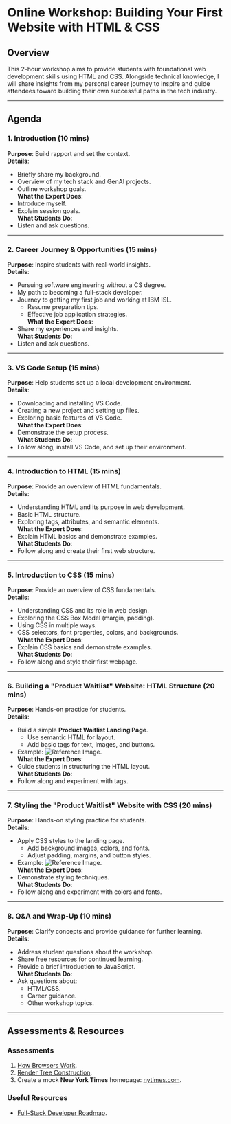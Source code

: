 
# Online Workshop: Building Your First Website with HTML & CSS

## Overview
This 2-hour workshop aims to provide students with foundational web development skills using HTML and CSS. Alongside technical knowledge, I will share insights from my personal career journey to inspire and guide attendees toward building their own successful paths in the tech industry.

---

## Agenda

### 1. **Introduction** (10 mins)
**Purpose**: Build rapport and set the context.  
**Details**:
- Briefly share my background.
- Overview of my tech stack and GenAI projects.
- Outline workshop goals.  
**What the Expert Does**:
- Introduce myself.
- Explain session goals.  
**What Students Do**:
- Listen and ask questions.

---

### 2. **Career Journey & Opportunities** (15 mins)
**Purpose**: Inspire students with real-world insights.  
**Details**:
- Pursuing software engineering without a CS degree.
- My path to becoming a full-stack developer.
- Journey to getting my first job and working at IBM ISL.
  - Resume preparation tips.
  - Effective job application strategies.  
**What the Expert Does**:
- Share my experiences and insights.  
**What Students Do**:
- Listen and ask questions.

---

### 3. **VS Code Setup** (15 mins)
**Purpose**: Help students set up a local development environment.  
**Details**:
- Downloading and installing VS Code.
- Creating a new project and setting up files.
- Exploring basic features of VS Code.  
**What the Expert Does**:
- Demonstrate the setup process.  
**What Students Do**:
- Follow along, install VS Code, and set up their environment.

---

### 4. **Introduction to HTML** (15 mins)
**Purpose**: Provide an overview of HTML fundamentals.  
**Details**:
- Understanding HTML and its purpose in web development.
- Basic HTML structure.
- Exploring tags, attributes, and semantic elements.  
**What the Expert Does**:
- Explain HTML basics and demonstrate examples.  
**What Students Do**:
- Follow along and create their first web structure.

---

### 5. **Introduction to CSS** (15 mins)
**Purpose**: Provide an overview of CSS fundamentals.  
**Details**:
- Understanding CSS and its role in web design.
- Exploring the CSS Box Model (margin, padding).
- Using CSS in multiple ways.
- CSS selectors, font properties, colors, and backgrounds.  
**What the Expert Does**:
- Explain CSS basics and demonstrate examples.  
**What Students Do**:
- Follow along and style their first webpage.

---

### 6. **Building a "Product Waitlist" Website: HTML Structure** (20 mins)
**Purpose**: Hands-on practice for students.  
**Details**:
- Build a simple **Product Waitlist Landing Page**.
  - Use semantic HTML for layout.
  - Add basic tags for text, images, and buttons.
- Example: ![Reference Image](https://cdn.prod.website-files.com/58cbec12bff1e813281c2d6e/614a366e4ce9ac90c17883f0_float-coming-soon-landing-page-hero.png).  
**What the Expert Does**:
- Guide students in structuring the HTML layout.  
**What Students Do**:
- Follow along and experiment with tags.

---

### 7. **Styling the "Product Waitlist" Website with CSS** (20 mins)
**Purpose**: Hands-on styling practice for students.  
**Details**:
- Apply CSS styles to the landing page.
  - Add background images, colors, and fonts.
  - Adjust padding, margins, and button styles.
- Example: ![Reference Image](https://cdn.prod.website-files.com/58cbec12bff1e813281c2d6e/614a366e4ce9ac90c17883f0_float-coming-soon-landing-page-hero.png).  
**What the Expert Does**:
- Demonstrate styling techniques.  
**What Students Do**:
- Follow along and experiment with colors and fonts.

---

### 8. **Q&A and Wrap-Up** (10 mins)
**Purpose**: Clarify concepts and provide guidance for further learning.  
**Details**:
- Address student questions about the workshop.
- Share free resources for continued learning.
- Provide a brief introduction to JavaScript.  
**What Students Do**:
- Ask questions about:
  - HTML/CSS.
  - Career guidance.
  - Other workshop topics.

---

## Assessments & Resources

### Assessments
1. [How Browsers Work](https://web.dev/articles/howbrowserswork#the-browsers-high-level-structure).  
2. [Render Tree Construction](https://web.dev/articles/critical-rendering-path/render-tree-construction#:~:text=The%20DOM%20and%20CSSOM%20trees,the%20pixels%20to%20the%20screen).  
3. Create a mock **New York Times** homepage: [nytimes.com](https://www.nytimes.com/).

### Useful Resources
- [Full-Stack Developer Roadmap](https://roadmap.sh/full-stack).
